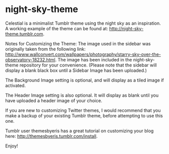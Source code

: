 night-sky-theme
===============

Celestial is a minimalist Tumblr theme using the night sky as an inspiration. A working example of the theme can be found at: http://night-sky-theme.tumblr.com.

Notes for Customizing the Theme: 
The image used in the sidebar was originally taken from the following link: http://www.wallconvert.com/wallpapers/photography/starry-sky-over-the-observatory-18232.html. The image has been included in the night-sky-theme repository for your convenience. (Please note that the sidebar will display a blank black box until a Sidebar Image has been uploaded.)

The Background Image setting is optional, and will display as a tiled image if activated.

The Header Image setting is also optional. It will display as blank until you have uploaded a header image of your choice.

If you are new to customizing Twitter themes, I would recommend that you make a backup of your existing Tumblr theme,
before attempting to use this one.

Tumblr user themesbyeris has a great tutorial on customizing your blog here: http://themesbyeris.tumblr.com/install.

Enjoy!
